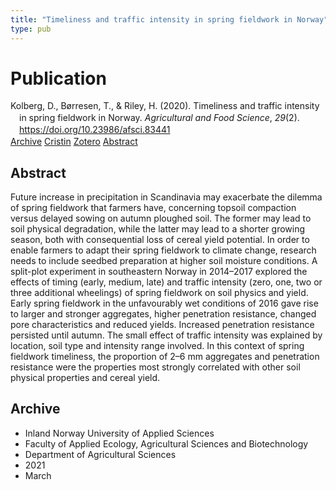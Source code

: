 ```yaml
---
title: "Timeliness and traffic intensity in spring fieldwork in Norway"
type: pub
---
```

<h1>Publication</h1>
<article id="csl-bib-container-XKAW8K2B" class="csl-bib-container">
  <div class="csl-bib-body" style="line-height: 1.35; padding-left: 1em; text-indent:-1em;">
  <div class="csl-entry">Kolberg, D., B&#xF8;rresen, T., &amp; Riley, H. (2020). Timeliness and traffic intensity in spring fieldwork in Norway. <i>Agricultural and Food Science</i>, <i>29</i>(2). <a href="https://doi.org/10.23986/afsci.83441">https://doi.org/10.23986/afsci.83441</a></div>
</div>
  <div class="csl-bib-buttons">
    <a href="#taxonomy-article-XKAW8K2B" class="csl-bib-button">Archive</a>
    <a href="https://app.cristin.no/results/show.jsf?id=1900126" alt="Cristin URL" class="csl-bib-button">Cristin</a>
    <a href="http://zotero.org/groups/5022929/items/XKAW8K2B" alt="Zotero URL" class="csl-bib-button">Zotero</a>
    <a href="#abstract-article-XKAW8K2B" class="csl-bib-button">Abstract</a>
  </div>
  <div id="csl-bib-meta-container-XKAW8K2B"></div>
</article>
<div id="csl-bib-meta-XKAW8K2B" class="csl-bib-meta">
  <article id="abstract-article-XKAW8K2B" class="abstract-article">
    <h1>Abstract</h1>
    Future increase in precipitation in Scandinavia may exacerbate the dilemma of spring fieldwork that farmers have, concerning topsoil compaction versus delayed sowing on autumn ploughed soil. The former may lead to soil physical degradation, while the latter may lead to a shorter growing season, both with consequential loss of cereal yield potential. In order to enable farmers to adapt their spring fieldwork to climate change, research needs to include seedbed preparation at higher soil moisture conditions. A split-plot experiment in southeastern Norway in 2014–2017 explored the effects of timing (early, medium, late) and traffic intensity (zero, one, two or three additional wheelings) of spring fieldwork on soil physics and yield. Early spring fieldwork in the unfavourably wet conditions of 2016 gave rise to larger and stronger aggregates, higher penetration resistance, changed pore characteristics and reduced yields. Increased penetration resistance persisted until autumn. The small effect of traffic intensity was explained by location, soil type and intensity range involved. In this context of spring fieldwork timeliness, the proportion of 2–6 mm aggregates and penetration resistance were the properties most strongly correlated with other soil physical properties and cereal yield.
  </article>
  <article id="taxonomy-article-XKAW8K2B" class="taxonomy-article">
    <h1>Archive</h1>
    <ul>
      <li>Inland Norway University of Applied Sciences</li>
      <li>Faculty of Applied Ecology, Agricultural Sciences and Biotechnology</li>
      <li>Department of Agricultural Sciences</li>
      <li>2021</li>
      <li>March</li>
    </ul>
  </article>
</div>
